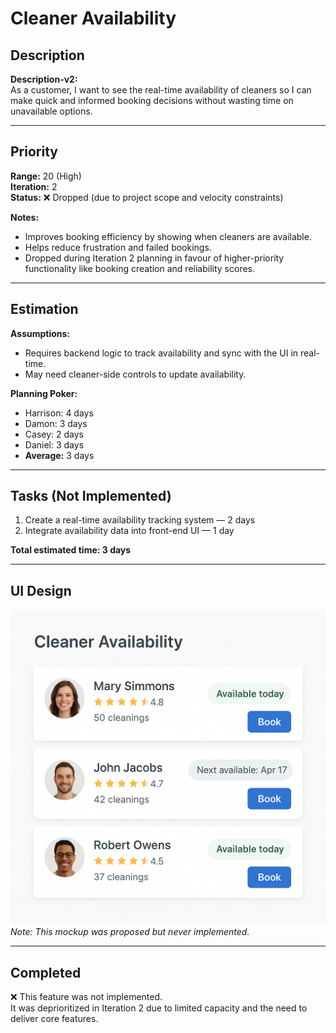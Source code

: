 # Cleaner Availability

## Description
**Description-v2:**  
As a customer, I want to see the real-time availability of cleaners so I can make quick and informed booking decisions without wasting time on unavailable options.

---

## Priority
**Range:** 20 (High)  
**Iteration:** 2  
**Status:** ❌ Dropped (due to project scope and velocity constraints)

**Notes:**  
- Improves booking efficiency by showing when cleaners are available.  
- Helps reduce frustration and failed bookings.  
- Dropped during Iteration 2 planning in favour of higher-priority functionality like booking creation and reliability scores.

---

## Estimation
**Assumptions:**  
- Requires backend logic to track availability and sync with the UI in real-time.  
- May need cleaner-side controls to update availability.  

**Planning Poker:**  
- Harrison: 4 days  
- Damon: 3 days  
- Casey: 2 days  
- Daniel: 3 days  
- **Average:** 3 days

---

## Tasks (Not Implemented)
1. Create a real-time availability tracking system — 2 days  
2. Integrate availability data into front-end UI — 1 day  

**Total estimated time: 3 days**

---

## UI Design  
![Cleaner Availability Mockup](/iterations/images/cleaner_availability_mockup.png)  
*Note: This mockup was proposed but never implemented.*

---

## Completed  
❌ This feature was not implemented.  
It was deprioritized in Iteration 2 due to limited capacity and the need to deliver core features.
